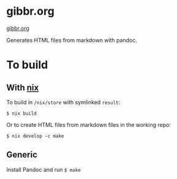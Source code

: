 # gibbr.org

[gibbr.org](https://gibbr.org)

Generates HTML files from markdown with pandoc.

# To build

## With [nix](https://nixos.org/)

To build in `/nix/store` with symlinked `result`:
```
$ nix build
```

Or to create HTML files from markdown files in the working repo:
```
$ nix develop -c make
```

## Generic

Install Pandoc and run `$ make`

